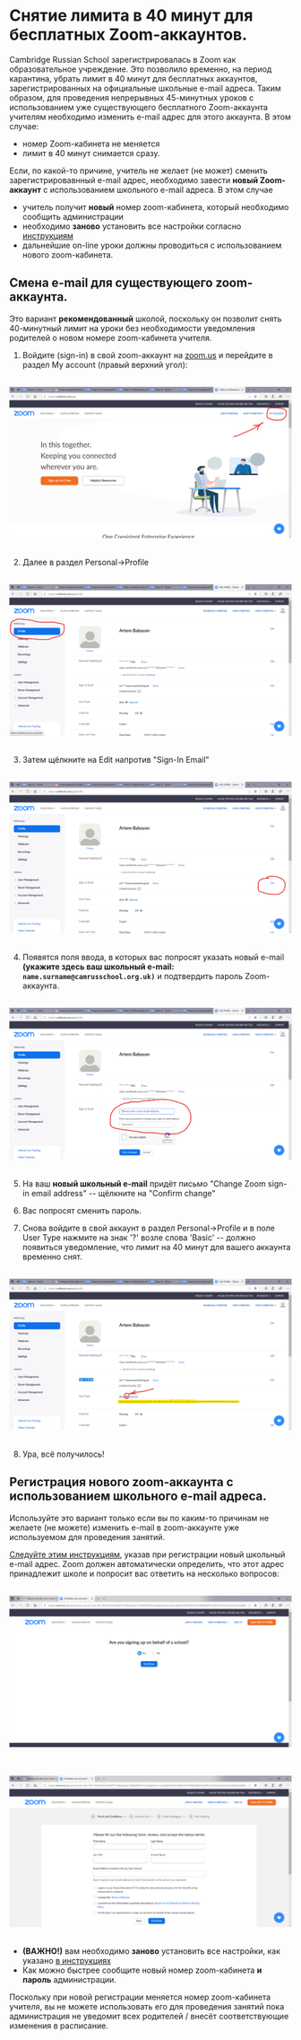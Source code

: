 # Снятие лимита в 40 минут для бесплатных Zoom-аккаунтов.

Cambridge Russian School зарегистрировалась в Zoom как образовательное учреждение. Это позволило временно, на период карантина, убрать лимит в 40 минут для бесплатных аккаунтов, зарегистрированных на официальные школьные e-mail адреса. Таким образом, для проведения непрерывных 45-минутных уроков с использованием уже существующего бесплатного Zoom-аккаунта учителям необходимо изменить e-mail адрес для этого аккаунта. В этом случае: 

* номер Zoom-кабинета не меняется
* лимит в 40 минут снимается сразу.

Если, по какой-то причине, учитель не желает (не может) сменить зарегистрировавнный e-mail адрес, необходимо завести **новый Zoom-аккаунт** с использованием школьного e-mail адреса. В этом случае

* учитель получит **новый** номер zoom-кабинета, который необходимо сообщить администрации
* необходимо **заново** установить все настройки согласно [инструкциям](https://github.com/mathmusci/camrusschool-covid-19-contingency/blob/master/zoom-edmodo-instructions.md)
* дальнейшие on-line уроки должны проводиться с использованием нового zoom-кабинета.

## Смена e-mail для существующего zoom-аккаунта.

Это вариант **рекомендованный** школой, поскольку он позволит снять 40-минутный лимит на уроки без необходимости уведомления родителей о новом номере zoom-кабинета учителя.

1. Войдите (sign-in) в свой zoom-аккаунт на [zoom.us](http://zoom.us) и перейдите в раздел My account (правый верхний угол): 

&nbsp;
![Первая страница](figures/zoom-lift-limit/zm_01.png)
&nbsp;

2. Далее в раздел Personal->Profile

&nbsp;
![Вторая страница](figures/zoom-lift-limit/zm_02.png)
&nbsp;

3. Затем щёлкните на Edit напротив "Sign-In Email"

&nbsp;
![Третья страница](figures/zoom-lift-limit/zm_03.png)
&nbsp;

4. Появятся поля ввода, в которых вас попросят указать новый e-mail **(укажите здесь ваш школьный e-mail: `name.surname@camrusschool.org.uk)`** и подтвердить пароль Zoom-аккаунта.

&nbsp;
![Четвёртая страница](figures/zoom-lift-limit/zm_04.png)
&nbsp;

5. На ваш **новый школьный e-mail** придёт письмо "Change Zoom sign-in email address" -- щёлкните на "Confirm change"

6. Вас попросят сменить пароль.

7. Снова войдите в свой аккаунт в раздел Personal->Profile и в поле User Type нажмите на знак '?' возле слова 'Basic' -- должно появиться уведомление, что лимит на 40 минут для вашего аккаунта временно снят.

&nbsp;
![Пятая страница](figures/zoom-lift-limit/zm_05.png)
&nbsp;

8. Ура, всё получилось! 

## Регистрация нового zoom-аккаунта с использованием школьного e-mail адреса.

Используйте это вариант только если вы по каким-то причинам не желаете (не можете) изменить e-mail в zoom-аккаунте уже используемом для проведения занятий.

[Следуйте этим инструкциям](https://github.com/mathmusci/camrusschool-covid-19-contingency/blob/master/zoom-edmodo-instructions.md), указав при регистрации новый школьный e-mail адрес. Zoom должен автоматически определить, что этот адрес принадлежит школе и попросит вас ответить на несколько вопросов:

&nbsp;
![Новый аккаунт 1](figures/zoom-lift-limit/Zoom_01.png)
&nbsp;

&nbsp;
![Новый аккаунт 2](figures/zoom-lift-limit/Zoom_02.png)
&nbsp;


* **(ВАЖНО!)** вам необходимо **заново** установить все настройки, как указано [в инструкциях](https://github.com/mathmusci/camrusschool-covid-19-contingency/blob/master/zoom-edmodo-instructions.md)
* Как можно быстрее сообщите новый номер zoom-кабинета **и пароль** администрации.

Поскольку при новой регистрации меняется номер zoom-кабинета учителя, вы не можете использовать его для проведения занятий пока администрация не уведомит всех родителей / внесёт соответствующие изменения в расписание.
